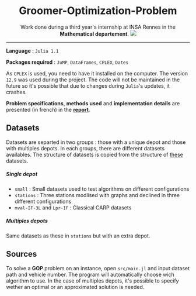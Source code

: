 <h1 align="center">Groomer-Optimization-Problem</h1>
<p align="center">
Work done during a third year's internship at INSA Rennes in the <strong>Mathematical departement</strong>.
<img src="https://upload.wikimedia.org/wikipedia/commons/1/1a/Insa-rennes-logo.svg">
</p>

---

**Language** : `Julia 1.1`

**Packages required** : `JuMP`, `DataFrames`, `CPLEX`, `Dates`

As `CPLEX` is used, you need to have it installed on the computer. The version `12.9` was used during the project. The code will not be maintained in the future so it's possible that due to changes during `Julia`'s updates, it crashes.

**Problem specifications**, **methods used** and **implementation details** are presented (in french) in the **[report](rapport.pdf)**.

## Datasets
Datasets are separted in two groups : those with a unique depot and those with multiples depots. In each groups, there are different datasets availables. The structure of datasets is copied from the structure of [these](https://www.sciencedirect.com/science/article/pii/S2352340916304358 "Take a look !") datasets.
##### Single depot
- `small` : Small datasets used to test algorithms on different configurations
- `stations` : Three stations modlised with graphs and declined in three different configurations
- `mval-IF-3L` and `Lpr-IF` : Classical CARP datasets
##### Multiples depots
Same datasets as these in `stations` but with an extra depot.

## Sources
To solve a **GOP** problem on an instance, open `src/main.jl` and input dataset path and vehicle number. The program will automatically choose wich algorithm to use. In the case of multiples depots, it's possible to specify wether an optimal or an approximated solution is needed.
